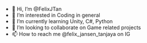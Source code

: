 - 👋 Hi, I’m @FelixJTan
- 👀 I’m interested in Coding in general
- 🌱 I’m currently learning Unity, C#, Python
- 💞️ I’m looking to collaborate on Game related projects
- 📫 How to reach me @felix_jansen_tanjaya on IG

<!---
FelixJTan/FelixJTan is a ✨ special ✨ repository because its `README.md` (this file) appears on your GitHub profile.
You can click the Preview link to take a look at your changes.
--->
